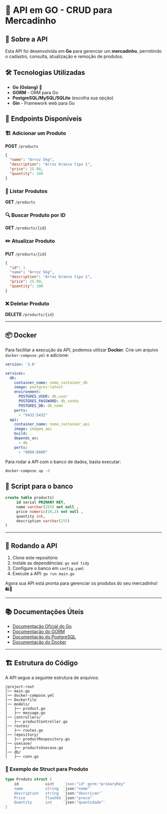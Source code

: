 
# 🛒 API em GO - CRUD para Mercadinho

## 📌 Sobre a API
Esta API foi desenvolvida em **Go** para gerenciar um **mercadinho**, permitindo o cadastro, consulta, atualização e remoção de produtos. 

## 🛠️ Tecnologias Utilizadas
- **Go (Golang)** 🐹
- **GORM** - ORM para Go
- **PostgreSQL/MySQL/SQLite** (escolha sua opção)
- **Gin** - Framework web para Go

## 🔧 Endpoints Disponíveis

### 🏗️ Adicionar um Produto
**POST** `/products`
```json
{
  "name": "Arroz 5kg",
  "description": "Arroz branco tipo 1",
  "price": 25.90,
  "quantity": 100
}
```

### 📖 Listar Produtos
**GET** `/products`

### 🔍 Buscar Produto por ID
**GET** `/products/{id}`

### ✏️ Atualizar Produto
**PUT** `/products/{id}`
```json
{
  "id": 1
  "name": "Arroz 5kg",
  "description": "Arroz branco tipo 1",
  "price": 25.90,
  "quantity": 100
}
```

### ❌ Deletar Produto
**DELETE** `/products/{id}`

---

## 📦 Docker
Para facilitar a execução da API, podemos utilizar **Docker**. 
Crie um arquivo `docker-compose.yml` e adicione:

```yaml
version: '3.8'

services:
  db:
    container_name: nome_container_db
    image: postgres:latest
    environment:
      POSTGRES_USER: db_user
      POSTGRES_PASSWORD: db_senha
      POSTGRES_DB: db_nome
    ports:
      - "5432:5432"
  api:
    container_name: nome_container_api
    image: imagem_api
    build: .
    depends_on:
      - db
    ports:
      - "8080:8080"
```

Para rodar a API com o banco de dados, basta executar:
```sh
docker-compose up -d
```

## 🧾 Script para o banco
 ```sql
 create table products(
      id serial PRIMARY KEY,
      name varchar(255) not null ,
      price numeric(10,2) not null ,
      quantity int,
      description varchar(255)
 )
 ```

---

## 🚀 Rodando a API
1. Clone este repositório
2. Instale as dependências: `go mod tidy`
3. Configure o banco em `config.yaml`
4. Execute a API: `go run main.go`

Agora sua API está pronta para gerenciar os produtos do seu mercadinho! 🛍️🥦

---

## 📚 Documentações Úteis
- [Documentação Oficial do Go](https://golang.org/doc/)
- [Documentação do GORM](https://gorm.io/docs/)
- [Documentação do PostgreSQL](https://www.postgresql.org/docs/)
- [Documentação do Docker](https://docs.docker.com/)

---

## 🏗 Estrutura do Código
A API segue a seguinte estrutura de arquivos:
```
/project-root
│── main.go
│── docker-compose.yml
│── Dockerfile
│── models/
│   ├── product.go
│   ├── message.go
│── controllers/
│   ├── productController.go
│── routes/
│   ├── routes.go
│── repository/
│   ├── productRespository.go
│── usecase/
│   ├── productsUsecase.go
│── db/
│   ├── conn.go
```

### 📌 Exemplo de Struct para Produto
```go
type Produto struct {
    id            uint    `json:"id" gorm:"primaryKey"
    name          string  `json:"nome"`
    description   string  `json:"descricao"`
    Price         float64 `json:"preco"`
    Quantity      int     `json:"quantidade"`
}
```

